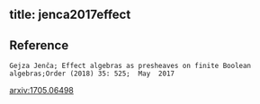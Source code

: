 title: jenca2017effect
---


## Reference

	Gejza Jenča; Effect algebras as presheaves on finite Boolean algebras;Order (2018) 35: 525;  May  2017


[arxiv:1705.06498](https://arxiv.org/abs/1705.06498)